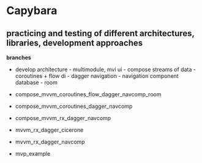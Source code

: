 # Capybara

## practicing and testing of different architectures, libraries, development approaches

**branches**
- develop
architecture - multimodule, mvi 
ui - compose
streams of data - coroutines + flow
di - dagger
navigation - navigation component
database - room

- compose_mvvm_coroutines_flow_dagger_navcomp_room 
- compose_mvvm_coroutines_dagger_navcomp 
- compose_mvvm_rx_dagger_navcomp
- mvvm_rx_dagger_cicerone
- mvvm_rx_dagger_navcomp
- mvp_example
